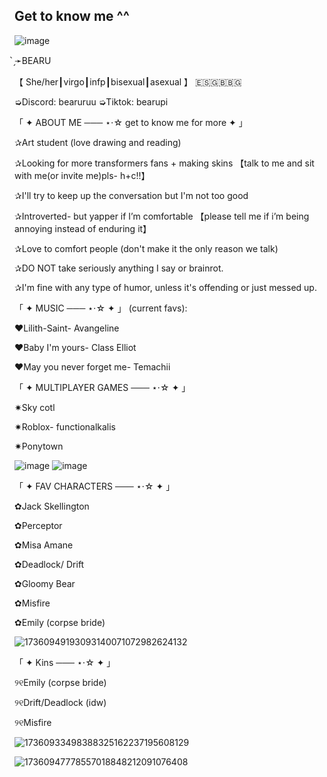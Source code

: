 ## Get to know me ^^
![image](https://github.com/user-attachments/assets/488d7d27-1be7-4078-becf-cca1988e41a1)

̗̀➛BEARU 

【 She/her┃virgo┃infp┃bisexual┃asexual 】
🇪🇸🇬🇧🇧🇬

➭Discord: bearuruu
➭Tiktok: bearupi


 「 ✦ ABOUT ME ─── ⋆⋅☆ get to know me for more ✦ 」

✰Art student (love drawing and reading)

✰Looking for more transformers fans + making skins
【talk to me and sit with me(or invite me)pls- h+c!!】

✰I'll try to keep up the conversation but I'm not too good

✰Introverted- but yapper if I’m comfortable
【please tell me if i’m being annoying instead of enduring it】

✰Love to comfort people (don't make it the only reason we talk)

✰DO NOT take seriously anything I say or brainrot.

✰I'm fine with any type of humor, unless it's offending or just messed up.

「 ✦ MUSIC  ─── ⋆⋅☆ ✦ 」
(current favs):

♥Lilith-Saint- Avangeline 

♥Baby I'm yours- Class Elliot

♥May you never forget me- Temachii


「 ✦ MULTIPLAYER GAMES  ─── ⋆⋅☆  ✦ 」

✷Sky cotl 

✷Roblox- functionalkalis

✷Ponytown

![image](https://github.com/user-attachments/assets/7810ef90-cc2b-4351-bb8d-38a4def4e42d)
![image](https://github.com/user-attachments/assets/235fae15-320b-45a0-8397-420684dadda9)

「 ✦ FAV CHARACTERS ─── ⋆⋅☆  ✦ 」

✿Jack Skellington 

✿Perceptor

✿Misa Amane

✿Deadlock/ Drift

✿Gloomy Bear

✿Misfire

✿Emily (corpse bride)

![17360949193093140071072982624132](https://github.com/user-attachments/assets/e2aad383-01a9-4e95-bdb1-143640502a39)


「 ✦ Kins ─── ⋆⋅☆  ✦ 」

୨୧Emily (corpse bride) 

୨୧Drift/Deadlock (idw) 

୨୧Misfire

![17360933498388325162237195608129](https://github.com/user-attachments/assets/e4980165-1798-4fb6-bf07-4c0bec95b4be)

![17360947778557018848212091076408](https://github.com/user-attachments/assets/915afca2-3442-4910-b7ba-b32833405d82)



